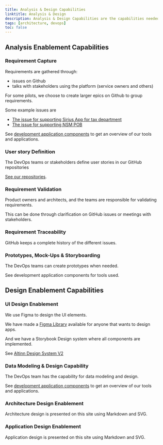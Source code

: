 ```yaml
---
title: Analysis & Design Capabilities
linktitle: Analysis & Design
description: Analysis & Design Capabilities are the capabilities needed to analyze needs and design solutions and applications for the Altinn 3 platform.
tags: [architecture, devops]
toc: false
---
```


## Analysis Enablement Capabilities

### Requirement Capture

Requirements are gathered through:

- issues on Github
- talks with stakeholders using the platform (service owners and others)

For some pilots, we choose to create larger epics on Github to group requirements.

Some example issues are

- [The issue for supporting Sirius App for tax department](https://github.com/Altinn/altinn-studio/issues/3747)
- [The issue for supporting NSM POB](https://github.com/Altinn/altinn-studio/issues/4731)
  
See [development application components](/en/technology/architecture/components/application/nonsolutionspecific/development/)  to get an overview of our tools and applications.

### User story Definition

The DevOps teams or stakeholders define user stories in our GitHub repositories

[See our repositories](/en/technology/architecture/capabilities/devops/projectmanagement/).

### Requirement Validation

Product owners and architects, and the teams are responsible for validating requirements.

This can be done through clarification on GitHub issues or meetings with stakeholders.

### Requirement Traceability

GitHub keeps a complete history of the different issues.

### Prototypes, Mock-Ups & Storyboarding

The DevOps teams can create prototypes when needed. 

See development application components for tools used.

## Design Enablement Capabilities

### UI Design Enablement

We use Figma to design the UI elements.

We have made a [Figma Library](/en/altinn-studio/v8/guides/design/prototype/) available for anyone that wants to design apps.

And we have a Storybook Design system where all components are implemented.

See [Altinn Design System V2](https://designsystem.altinn.studio/)

### Data Modeling & Design Capability

The DevOps team has the capability for data modeling and design.

See [development application components](/en/technology/architecture/components/application/nonsolutionspecific/development/) to get an overview of our tools and applications.

### Architecture Design Enablement

Architecture design is presented on this site using Markdown and SVG.

### Application Design Enablement

Application design is presented on this site using Markdown and SVG.

